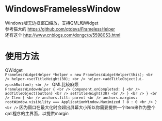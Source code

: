 # WindowsFramelessWindow
Windows版无边框窗口缩放，支持QML和Widget <br />
参考猫大的 https://github.com/qtdevs/FramelessHelper <br />
还有这个 http://www.cnblogs.com/dongc/p/5598053.html <br />

# 使用方法 #
QWidget <br />
`
  FramelessWidgetHelper *helper = new FramelessWidgetHelper(this); <br />
  helper->setTitleHeight(30); <br />
  helper->addTitleObject(ui->pushButton); <br />
`  
QML比较麻烦 <br />
`
  FramelessWindowHelper { <br />
        Component.onCompleted: { <br />
            addTitleObject(button) <br />
            setTitleHeight(30) <br />
        } <br />
    } <br />
    Item { <br />
        anchors.fill: parent <br />
        anchors.margins: rootWindow.visibility === ApplicationWindow.Maximized ? 8 : 0 <br />
    } <br />
`
因为窗口在最大化时会超出屏幕大小所以你需要提供一个Item来作为整个qml程序的主界面，以提供margin 
